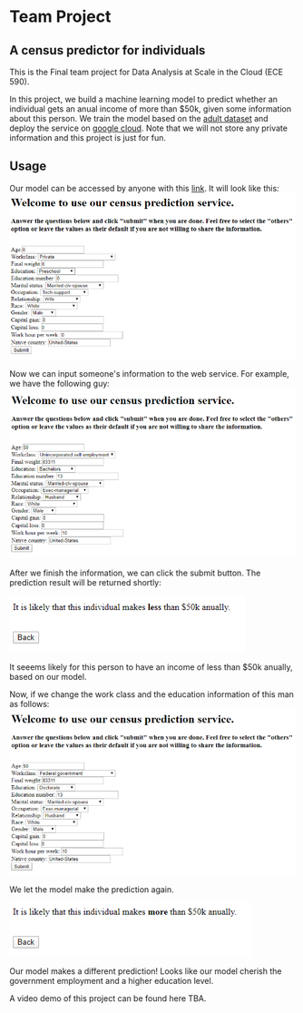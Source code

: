 # Team Project
## A census predictor for individuals

This is the Final team project for Data Analysis at Scale in the Cloud (ECE 590).

In this project, we build a machine learning model to predict whether an individual gets an anual income of more than $50k, given some information about this person. We train the model based on the [adult dataset](https://archive.ics.uci.edu/ml/datasets/adult) and deploy the service on [google cloud](https://cloud.google.com/). Note that we will not store any private information and this project is just for fun.

## Usage
Our model can be accessed by anyone with this [link](https://team-project-276014.ue.r.appspot.com/). It will look like this:
![image1](images/1.png)

Now we can input someone's information to the web service. For example, we have the following guy:
![image2](images/2.png)

After we finish the information, we can click the submit button. The prediction result will be returned shortly:

![image2r](images/2r.png)

It seeems likely for this person to have an income of less than $50k anually, based on our model.

Now, if we change the work class and the education information of this man as follows:
![image3](images/3.png)

We let the model make the prediction again.

![image3r](images/3r.png)

Our model makes a different prediction! Looks like our model cherish the government employment and a higher education level.

A video demo of this project can be found here TBA.
